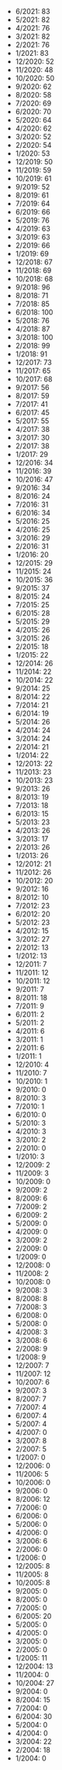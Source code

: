 *  6/2021: 83
*  5/2021: 82
*  4/2021: 76
*  3/2021: 82
*  2/2021: 76
*  1/2021: 83
*  12/2020: 52
*  11/2020: 48
*  10/2020: 50
*  9/2020: 62
*  8/2020: 58
*  7/2020: 69
*  6/2020: 70
*  5/2020: 64
*  4/2020: 62
*  3/2020: 52
*  2/2020: 54
*  1/2020: 53
*  12/2019: 50
*  11/2019: 59
*  10/2019: 61
*  9/2019: 52
*  8/2019: 61
*  7/2019: 64
*  6/2019: 66
*  5/2019: 76
*  4/2019: 63
*  3/2019: 63
*  2/2019: 66
*  1/2019: 69
*  12/2018: 67
*  11/2018: 69
*  10/2018: 68
*  9/2018: 96
*  8/2018: 71
*  7/2018: 85
*  6/2018: 100
*  5/2018: 76
*  4/2018: 87
*  3/2018: 100
*  2/2018: 99
*  1/2018: 91
*  12/2017: 73
*  11/2017: 65
*  10/2017: 68
*  9/2017: 56
*  8/2017: 59
*  7/2017: 41
*  6/2017: 45
*  5/2017: 55
*  4/2017: 38
*  3/2017: 30
*  2/2017: 38
*  1/2017: 29
*  12/2016: 34
*  11/2016: 39
*  10/2016: 47
*  9/2016: 34
*  8/2016: 24
*  7/2016: 31
*  6/2016: 34
*  5/2016: 25
*  4/2016: 25
*  3/2016: 29
*  2/2016: 31
*  1/2016: 20
*  12/2015: 29
*  11/2015: 24
*  10/2015: 36
*  9/2015: 37
*  8/2015: 24
*  7/2015: 25
*  6/2015: 28
*  5/2015: 29
*  4/2015: 26
*  3/2015: 26
*  2/2015: 18
*  1/2015: 22
*  12/2014: 26
*  11/2014: 22
*  10/2014: 22
*  9/2014: 25
*  8/2014: 22
*  7/2014: 21
*  6/2014: 19
*  5/2014: 26
*  4/2014: 24
*  3/2014: 24
*  2/2014: 21
*  1/2014: 22
*  12/2013: 22
*  11/2013: 23
*  10/2013: 23
*  9/2013: 26
*  8/2013: 19
*  7/2013: 18
*  6/2013: 15
*  5/2013: 23
*  4/2013: 26
*  3/2013: 17
*  2/2013: 26
*  1/2013: 26
*  12/2012: 21
*  11/2012: 26
*  10/2012: 20
*  9/2012: 16
*  8/2012: 10
*  7/2012: 23
*  6/2012: 20
*  5/2012: 23
*  4/2012: 15
*  3/2012: 27
*  2/2012: 13
*  1/2012: 13
*  12/2011: 7
*  11/2011: 12
*  10/2011: 12
*  9/2011: 7
*  8/2011: 18
*  7/2011: 9
*  6/2011: 2
*  5/2011: 2
*  4/2011: 6
*  3/2011: 1
*  2/2011: 6
*  1/2011: 1
*  12/2010: 4
*  11/2010: 7
*  10/2010: 1
*  9/2010: 0
*  8/2010: 3
*  7/2010: 1
*  6/2010: 0
*  5/2010: 3
*  4/2010: 3
*  3/2010: 2
*  2/2010: 0
*  1/2010: 3
*  12/2009: 2
*  11/2009: 3
*  10/2009: 0
*  9/2009: 2
*  8/2009: 6
*  7/2009: 2
*  6/2009: 2
*  5/2009: 0
*  4/2009: 0
*  3/2009: 2
*  2/2009: 0
*  1/2009: 0
*  12/2008: 0
*  11/2008: 2
*  10/2008: 0
*  9/2008: 3
*  8/2008: 8
*  7/2008: 3
*  6/2008: 0
*  5/2008: 0
*  4/2008: 3
*  3/2008: 6
*  2/2008: 9
*  1/2008: 9
*  12/2007: 7
*  11/2007: 12
*  10/2007: 6
*  9/2007: 3
*  8/2007: 7
*  7/2007: 4
*  6/2007: 4
*  5/2007: 4
*  4/2007: 0
*  3/2007: 8
*  2/2007: 5
*  1/2007: 0
*  12/2006: 0
*  11/2006: 5
*  10/2006: 0
*  9/2006: 0
*  8/2006: 12
*  7/2006: 0
*  6/2006: 0
*  5/2006: 0
*  4/2006: 0
*  3/2006: 6
*  2/2006: 0
*  1/2006: 0
*  12/2005: 8
*  11/2005: 8
*  10/2005: 8
*  9/2005: 0
*  8/2005: 0
*  7/2005: 0
*  6/2005: 20
*  5/2005: 0
*  4/2005: 0
*  3/2005: 0
*  2/2005: 0
*  1/2005: 11
*  12/2004: 13
*  11/2004: 0
*  10/2004: 27
*  9/2004: 0
*  8/2004: 15
*  7/2004: 0
*  6/2004: 30
*  5/2004: 0
*  4/2004: 0
*  3/2004: 22
*  2/2004: 18
*  1/2004: 0